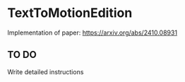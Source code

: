 # TextToMotionEdition
Implementation of paper: https://arxiv.org/abs/2410.08931

## TO DO
Write detailed instructions
